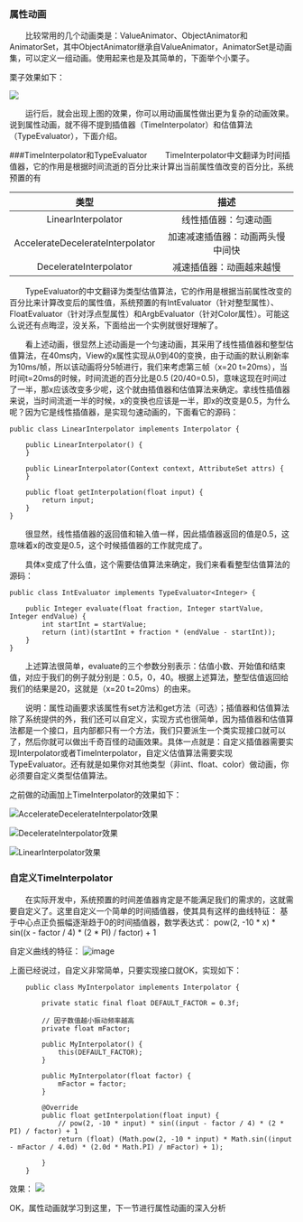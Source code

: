 ### 属性动画
&emsp;&emsp;比较常用的几个动画类是：ValueAnimator、ObjectAnimator和AnimatorSet，其中ObjectAnimator继承自ValueAnimator，AnimatorSet是动画集，可以定义一组动画。使用起来也是及其简单的，下面举个小栗子。

栗子效果如下：

![](https://upload-images.jianshu.io/upload_images/12972541-bd9aa4d4438a4c2f.gif?imageMogr2/auto-orient/strip)


&emsp;&emsp;运行后，就会出现上图的效果，你可以用动画属性做出更为复杂的动画效果。说到属性动画，就不得不提到插值器（TimeInterpolator）和估值算法（TypeEvaluator），下面介绍。

###TimeInterpolator和TypeEvaluator
&emsp;&emsp;TimeInterpolator中文翻译为时间插值器，它的作用是根据时间流逝的百分比来计算出当前属性值改变的百分比，系统预置的有

|  类型  |  描述  |
|:------:|:------:|
|  LinearInterpolator  |线性插值器：匀速动画  |
|AccelerateDecelerateInterpolator  |  加速减速插值器：动画两头慢中间快  |
|  DecelerateInterpolator  |  减速插值器：动画越来越慢  |

&emsp;&emsp;TypeEvaluator的中文翻译为类型估值算法，它的作用是根据当前属性改变的百分比来计算改变后的属性值，系统预置的有IntEvaluator（针对整型属性）、FloatEvaluator（针对浮点型属性）和ArgbEvaluator（针对Color属性）。可能这么说还有点晦涩，没关系，下面给出一个实例就很好理解了。


&emsp;&emsp;看上述动画，很显然上述动画是一个匀速动画，其采用了线性插值器和整型估值算法，在40ms内，View的x属性实现从0到40的变换，由于动画的默认刷新率为10ms/帧，所以该动画将分5帧进行，我们来考虑第三帧（x=20 t=20ms），当时间t=20ms的时候，时间流逝的百分比是0.5 (20/40=0.5)，意味这现在时间过了一半，那x应该改变多少呢，这个就由插值器和估值算法来确定。拿线性插值器来说，当时间流逝一半的时候，x的变换也应该是一半，即x的改变是0.5，为什么呢？因为它是线性插值器，是实现匀速动画的，下面看它的源码：
```
public class LinearInterpolator implements Interpolator {
 
    public LinearInterpolator() {
    }
    
    public LinearInterpolator(Context context, AttributeSet attrs) {
    }
    
    public float getInterpolation(float input) {
        return input;
    }
}
```
&emsp;&emsp;很显然，线性插值器的返回值和输入值一样，因此插值器返回的值是0.5，这意味着x的改变是0.5，这个时候插值器的工作就完成了。

&emsp;&emsp;具体x变成了什么值，这个需要估值算法来确定，我们来看看整型估值算法的源码：
```
public class IntEvaluator implements TypeEvaluator<Integer> {
 
    public Integer evaluate(float fraction, Integer startValue, Integer endValue) {
        int startInt = startValue;
        return (int)(startInt + fraction * (endValue - startInt));
    }
}
```
&emsp;&emsp;上述算法很简单，evaluate的三个参数分别表示：估值小数、开始值和结束值，对应于我们的例子就分别是：0.5，0，40。根据上述算法，整型估值返回给我们的结果是20，这就是（x=20 t=20ms）的由来。

&emsp;&emsp;说明：属性动画要求该属性有set方法和get方法（可选）；插值器和估值算法除了系统提供的外，我们还可以自定义，实现方式也很简单，因为插值器和估值算法都是一个接口，且内部都只有一个方法，我们只要派生一个类实现接口就可以了，然后你就可以做出千奇百怪的动画效果。具体一点就是：自定义插值器需要实现Interpolator或者TimeInterpolator，自定义估值算法需要实现TypeEvaluator。还有就是如果你对其他类型（非int、float、color）做动画，你必须要自定义类型估值算法。

之前做的动画加上TimeInterpolator的效果如下：

![AccelerateDecelerateInterpolator效果](https://upload-images.jianshu.io/upload_images/12972541-9047e87ffc887ef1.gif?imageMogr2/auto-orient/strip)

![DecelerateInterpolator效果](https://upload-images.jianshu.io/upload_images/12972541-1d40791e7f283ab6.gif?imageMogr2/auto-orient/strip)

![LinearInterpolator效果](https://upload-images.jianshu.io/upload_images/12972541-a29ca9bf3a6f4e90.gif?imageMogr2/auto-orient/auto-orient/strip)

### 自定义TimeInterpolator
&emsp;&emsp;在实际开发中，系统预置的时间差值器肯定是不能满足我们的需求的，这就需要自定义了。这里自定义一个简单的时间插值器，使其具有这样的曲线特征：
基于中心点正负振幅逐渐趋于0的时间插值器，数学表达式：
pow(2, -10 * x) * sin((x - factor / 4) * (2 * PI) / factor) + 1 

自定义曲线的特征：
![image](https://upload-images.jianshu.io/upload_images/3270074-bd7ec463ebc29b27.png?imageMogr2/auto-orient/strip%7CimageView2/2/w/480/format/webp)


上面已经说过，自定义非常简单，只要实现接口就OK，实现如下：
```
    public class MyInterpolator implements Interpolator {

        private static final float DEFAULT_FACTOR = 0.3f;

        // 因子数值越小振动频率越高
        private float mFactor;

        public MyInterpolator() {
            this(DEFAULT_FACTOR);
        }

        public MyInterpolator(float factor) {
            mFactor = factor;
        }

        @Override
        public float getInterpolation(float input) {
            // pow(2, -10 * input) * sin((input - factor / 4) * (2 * PI) / factor) + 1
            return (float) (Math.pow(2, -10 * input) * Math.sin((input - mFactor / 4.0d) * (2.0d * Math.PI) / mFactor) + 1);

        }
    }
```

效果：
![](https://upload-images.jianshu.io/upload_images/12972541-0b4334bd59c55992.gif?imageMogr2/auto-orient/strip)

OK，属性动画就学习到这里，下一节进行属性动画的深入分析

